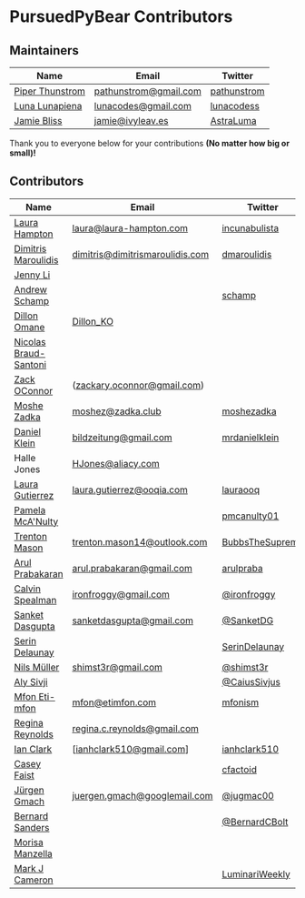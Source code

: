 # PursuedPyBear Contributors


## Maintainers

Name | Email | Twitter |
-----|-------|---------|
[Piper Thunstrom](https://github.com/pathunstrom) | [pathunstrom@gmail.com](mailto:pathunstrom@gmail.com) | [pathunstrom](https://twitter.com/pathunstrom)
[Luna Lunapiena](https://github.com/lunacodes) | [lunacodes@gmail.com](lunacodes@gmail.com) | [lunacodess](https://twitter.com/lunacodess)
[Jamie Bliss](https://github.com/AstraLuma/) | [jamie@ivyleav.es](jamie@ivyleav.es) | [AstraLuma](https://twitter.com/AstraLuma)

Thank you to everyone below for your contributions **(No matter how big or small)!**

## Contributors

Name | Email | Twitter |
---- | ----- | ------- |
[Laura Hampton](https://github.com/lgh2) | [laura@laura-hampton.com](laura@laura-hampton.com) | [incunabulista](https://twitter.com/incunabulista)
[Dimitris Maroulidis](https://github.com/dmaroulidis) | [dimitris@dimitrismaroulidis.com](mailto:dimitris@dimitrismaroulidis.com) | [dmaroulidis](https://twitter.com/dmaroulidis)
[Jenny Li](https://github.com/imjennyli) |
[Andrew Schamp](https://github.com/schamp/) | | [schamp](https://twitter.com/schamp)
[Dillon Omane](https://github.com/dillonko) | [Dillon_KO](dillonko84@gmail.com)
[Nicolas Braud-Santoni](https://nicolas.braud-santoni.eu) | | |
[Zack OConnor](https://github.com/ZackOConnor)| (zackary.oconnor@gmail.com)| |
[Moshe Zadka](https://cobordism.com) | [moshez@zadka.club](moshez@zadka.club) | [moshezadka](https://twitter.com/moshezadka) |
[Daniel Klein](https://github.com/bildzeitung) | [bildzeitung@gmail.com](bildzeitung@gmail.com) | [mrdanielklein](https://twitter.com/bildzeitung)
Halle Jones|HJones@aliacy.com||
[Laura Gutierrez](https://github.com/lauraooq) | [laura.gutierrez@ooqia.com](laura.gutierrez@ooqia.com) | [lauraooq](https://twitter.com/lauraooqia)
[Pamela McA'Nulty](https://github.com/PamelaM) | | [pmcanulty01](https://twitter.com/pmcanulty01)
[Trenton Mason](https://github.com/BubbsTheSupreme) | <trenton.mason14@outlook.com> | [BubbsTheSupreme](https://twitter.com/BubbsTheSupreme)
[Arul Prabakaran](https://github.com/arulprabakaran) | [arul.prabakaran@gmail.com](arul.prabakaran@gmail.com) | [arulpraba](https://twitter.com/arulpraba)
[Calvin Spealman](https://github.com/ironfroggy) | [ironfroggy@gmail.com](ironfroggy@gmail.com) | [@ironfroggy](https://twitter.com/ironfroggy)
[Sanket Dasgupta](https://github.com/SanketDG) | [sanketdasgupta@gmail.com](sanketdasgupta@gmail.com) | [@SanketDG](https://twitter.com/SanketDG)
[Serin Delaunay](https://github.com/serin-delaunay) | | [SerinDelaunay](https://twitter.com/SerinDelaunay)
[Nils Müller](https://github.com/shimst3r) | [shimst3r@gmail.com](mailto:shimst3r@gmail.com) | [@shimst3r](https://twitter.com/shimst3r)
[Aly Sivji](https://github.com/alysivji) |  | [@CaiusSivjus](https://twitter.com/CaiusSivjus)
[Mfon Eti-mfon](https://github.com/mfonism) | [mfon@etimfon.com](mfon@etimfon.com) | [mfonism](https://twitter.com/mfonism)
[Regina Reynolds](https://github.com/reginareynolds) | [regina.c.reynolds@gmail.com](regina.c.reynolds@gmail.com)
[Ian Clark](https://github.com/ace510) | [ianhclark510@gmail.com] | [ianhclark510](https://twitter.com/ianhclark510)
[Casey Faist](https://github.com/caseyfaist) |  | [cfactoid](https://twitter.com/cfactoid)
[Jürgen Gmach](https://jugmac00.github.io/) | [juergen.gmach@googlemail.com](juergen.gmach@googlemail.com) | [@jugmac00](https://twitter.com/jugmac00)
[Bernard Sanders](https://github.com/bernardthered) | | [@BernardCBolt](https://twitter.com/BernardCBolt)
[Morisa Manzella](https://github.com/mgmanzella) | |
[Mark J Cameron](https://github.come/kcalmwinds) |  | [LuminariWeekly](https://twitter.com/LuminariWeekly)
